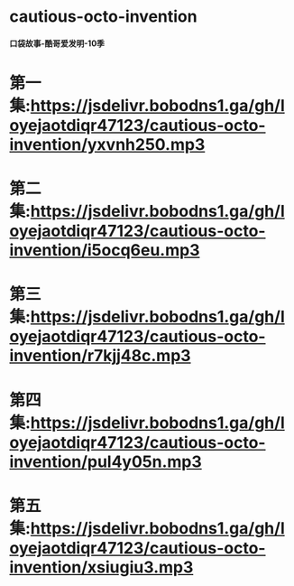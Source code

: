 # cautious-octo-invention
 #### 口袋故事-酷哥爱发明-10季
 # 第一集:https://jsdelivr.bobodns1.ga/gh/loyejaotdiqr47123/cautious-octo-invention/yxvnh250.mp3
 # 第二集:https://jsdelivr.bobodns1.ga/gh/loyejaotdiqr47123/cautious-octo-invention/i5ocq6eu.mp3
 # 第三集:https://jsdelivr.bobodns1.ga/gh/loyejaotdiqr47123/cautious-octo-invention/r7kjj48c.mp3
 # 第四集:https://jsdelivr.bobodns1.ga/gh/loyejaotdiqr47123/cautious-octo-invention/pul4y05n.mp3
 # 第五集:https://jsdelivr.bobodns1.ga/gh/loyejaotdiqr47123/cautious-octo-invention/xsiugiu3.mp3
